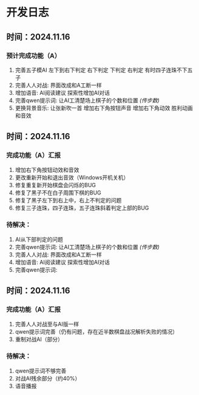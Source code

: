 # 开发日志
## 时间：**2024.11.16**
### 预计完成功能（A）
1. 完善五子模AI 左下到右下判定 右下判定 下判定 右判定 有时四子连珠不下五子
2. 完善人人对战:
界面改成和A工断一样
3. 增加语音:
AI阅读建议
探索性增加AI对话
4. 完善qwen提示词:
让AI工清楚场上棋子的个数和位置 *(传步数)*
5. 更换背景音乐:
让张新吹一首
增加右下角按钮声音
增加右下角动效
胜利动画和音效

## 时间：**2024.11.16**
### 完成功能（A）汇报
1. 增加右下角按钮动效和音效
2. 更改重新开始和退出音效（Windows开机关机）
3. 修复重复新开始棋盘会闪烁的BUG
4. 修复了黑子不在白子周围下棋的BUG
5. 修复了黑子左下到右上中，右上不判定的问题
6. 修复三子连珠，四子连珠，五子连珠斜着判定上部的BUG

### 待解决：
1. AI从下部判定的问题
2. 完善qwen提示词:
让AI工清楚场上棋子的个数和位置 *(传步数)*
3. 完善人人对战:
界面改成和A工断一样
4. 增加语音:
AI阅读建议
探索性增加AI对话
5. 完善qwen提示词:

## 时间：**2024.11.16**
### 完成功能（A）汇报
1. 完善人人对战至与AI版一样
2. qwen提示词完善（仍有问题，存在近半数棋盘战况解析失败的情况）
3. 重制对战AI（部分） 

### 待解决：
1. qwen提示词不够完善
2. 对战AI残余部分（约40%）
3. 语音播报
